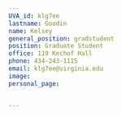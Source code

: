 ```yaml
---
UVA_id: klg7ee
lastname: Goodin
name: Kelsey
general_position: gradstudent
position: Graduate Student
office: 119 Kechof Hall
phone: 434-243-1115
email: klg7ee@virginia.edu
image:
personal_page:


---
```

